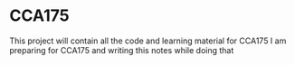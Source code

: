 # CCA175
This project will contain all the code and learning material for CCA175
I am preparing for CCA175 and writing this notes while doing that
